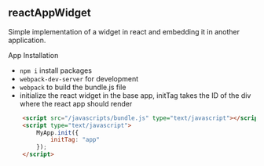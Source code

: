 ## reactAppWidget
Simple implementation of a widget in react and embedding it in another application.

App Installation
- `npm i` install packages
- `webpack-dev-server` for development
- `webpack` to build the bundle.js file
-  initialize the react widget in the base app, initTag takes the ID of the div where the react app should render
```html
    <script src="/javascripts/bundle.js" type="text/javascript"></script>
    <script type="text/javascript">
        MyApp.init({
            initTag: "app"
        });
    </script>
